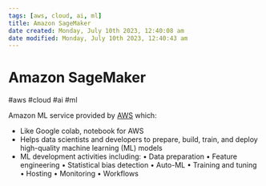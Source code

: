 ```yaml
---
tags: [aws, cloud, ai, ml]
title: Amazon SageMaker
date created: Monday, July 10th 2023, 12:40:08 am
date modified: Monday, July 10th 2023, 12:40:43 am
---
```

# Amazon SageMaker
#aws #cloud #ai #ml


Amazon ML service provided by [AWS](Cloud%20Computing/AWS/AWS.md) which:

- Like Google colab, notebook for AWS
- Helps data scientists and developers to prepare, build,
train, and deploy high-quality machine learning (ML)
models
- ML development activities including:
	• Data preparation
	• Feature engineering
	• Statistical bias detection
	• Auto-ML
	• Training and tuning
	• Hosting
	• Monitoring
	• Workflows